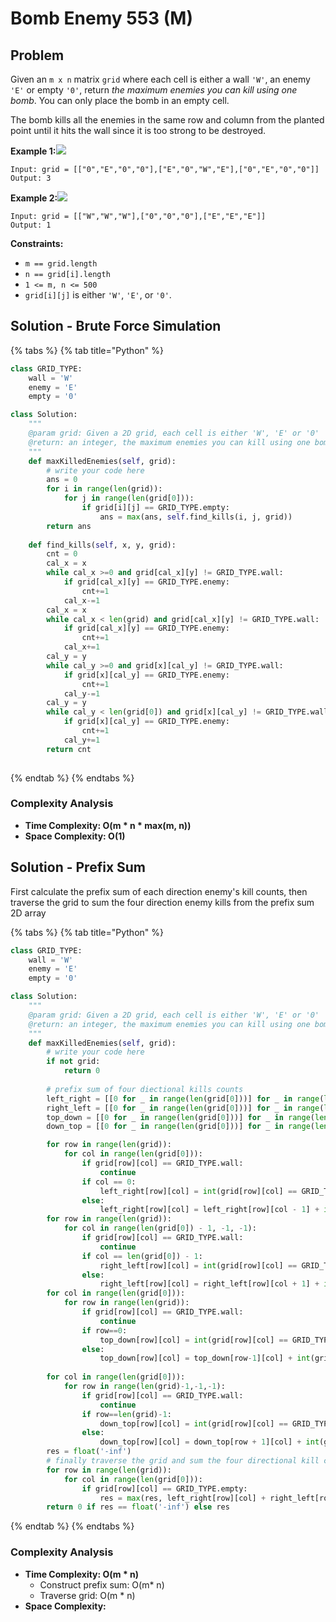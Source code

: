 # Bomb Enemy 553 \(M\)

## Problem

Given an `m x n` matrix `grid` where each cell is either a wall `'W'`, an enemy `'E'` or empty `'0'`, return _the maximum enemies you can kill using one bomb_. You can only place the bomb in an empty cell.

The bomb kills all the enemies in the same row and column from the planted point until it hits the wall since it is too strong to be destroyed.

**Example 1:**![](https://assets.leetcode.com/uploads/2021/03/27/bomb1-grid.jpg)

```text
Input: grid = [["0","E","0","0"],["E","0","W","E"],["0","E","0","0"]]
Output: 3
```

**Example 2:**![](https://assets.leetcode.com/uploads/2021/03/27/bomb2-grid.jpg)

```text
Input: grid = [["W","W","W"],["0","0","0"],["E","E","E"]]
Output: 1
```

**Constraints:**

* `m == grid.length`
* `n == grid[i].length`
* `1 <= m, n <= 500`
* `grid[i][j]` is either `'W'`, `'E'`, or `'0'`.

## Solution - Brute Force Simulation

{% tabs %}
{% tab title="Python" %}
```python
class GRID_TYPE:
    wall = 'W'
    enemy = 'E'
    empty = '0'

class Solution:
    """
    @param grid: Given a 2D grid, each cell is either 'W', 'E' or '0'
    @return: an integer, the maximum enemies you can kill using one bomb
    """
    def maxKilledEnemies(self, grid):
        # write your code here
        ans = 0
        for i in range(len(grid)):
            for j in range(len(grid[0])):
                if grid[i][j] == GRID_TYPE.empty:
                    ans = max(ans, self.find_kills(i, j, grid))
        return ans
    
    def find_kills(self, x, y, grid):
        cnt = 0
        cal_x = x
        while cal_x >=0 and grid[cal_x][y] != GRID_TYPE.wall:
            if grid[cal_x][y] == GRID_TYPE.enemy:
                cnt+=1
            cal_x-=1
        cal_x = x
        while cal_x < len(grid) and grid[cal_x][y] != GRID_TYPE.wall:
            if grid[cal_x][y] == GRID_TYPE.enemy:
                cnt+=1
            cal_x+=1
        cal_y = y
        while cal_y >=0 and grid[x][cal_y] != GRID_TYPE.wall:
            if grid[x][cal_y] == GRID_TYPE.enemy:
                cnt+=1
            cal_y-=1
        cal_y = y
        while cal_y < len(grid[0]) and grid[x][cal_y] != GRID_TYPE.wall:
            if grid[x][cal_y] == GRID_TYPE.enemy:
                cnt+=1
            cal_y+=1
        return cnt
            
```
{% endtab %}
{% endtabs %}

### Complexity Analysis

* **Time Complexity: O\(m \* n \* max\(m, n\)\)**
* **Space Complexity: O\(1\)**

## Solution - Prefix Sum

First calculate the prefix sum of each direction enemy's kill counts, then traverse the grid to sum the four direction enemy kills from the prefix sum 2D array

{% tabs %}
{% tab title="Python" %}
```python
class GRID_TYPE:
    wall = 'W'
    enemy = 'E'
    empty = '0'

class Solution:
    """
    @param grid: Given a 2D grid, each cell is either 'W', 'E' or '0'
    @return: an integer, the maximum enemies you can kill using one bomb
    """
    def maxKilledEnemies(self, grid):
        # write your code here
        if not grid:
            return 0
        
        # prefix sum of four diectional kills counts 
        left_right = [[0 for _ in range(len(grid[0]))] for _ in range(len(grid))]
        right_left = [[0 for _ in range(len(grid[0]))] for _ in range(len(grid))]
        top_down = [[0 for _ in range(len(grid[0]))] for _ in range(len(grid))]
        down_top = [[0 for _ in range(len(grid[0]))] for _ in range(len(grid))]

        for row in range(len(grid)):
            for col in range(len(grid[0])):
                if grid[row][col] == GRID_TYPE.wall:
                    continue
                if col == 0:
                    left_right[row][col] = int(grid[row][col] == GRID_TYPE.enemy)
                else:
                    left_right[row][col] = left_right[row][col - 1] + int(grid[row][col] == GRID_TYPE.enemy)
        for row in range(len(grid)):
            for col in range(len(grid[0]) - 1, -1, -1):
                if grid[row][col] == GRID_TYPE.wall:
                    continue
                if col == len(grid[0]) - 1:
                    right_left[row][col] = int(grid[row][col] == GRID_TYPE.enemy)
                else:
                    right_left[row][col] = right_left[row][col + 1] + int(grid[row][col] == GRID_TYPE.enemy)
        for col in range(len(grid[0])):
            for row in range(len(grid)):
                if grid[row][col] == GRID_TYPE.wall:
                    continue
                if row==0:
                    top_down[row][col] = int(grid[row][col] == GRID_TYPE.enemy)
                else:
                    top_down[row][col] = top_down[row-1][col] + int(grid[row][col] == GRID_TYPE.enemy)
        
        for col in range(len(grid[0])):
            for row in range(len(grid)-1,-1,-1):
                if grid[row][col] == GRID_TYPE.wall:
                    continue
                if row==len(grid)-1:
                    down_top[row][col] = int(grid[row][col] == GRID_TYPE.enemy)
                else:
                    down_top[row][col] = down_top[row + 1][col] + int(grid[row][col] == GRID_TYPE.enemy)
        res = float('-inf')
        # finally traverse the grid and sum the four directional kill counts, and pick the maximum answer
        for row in range(len(grid)):
            for col in range(len(grid[0])):
                if grid[row][col] == GRID_TYPE.empty:
                    res = max(res, left_right[row][col] + right_left[row][col] + top_down[row][col] + down_top[row][col])
        return 0 if res == float('-inf') else res
```
{% endtab %}
{% endtabs %}

### Complexity Analysis

* **Time Complexity: O\(m \* n\)**
  * Construct prefix sum: O\(m\* n\)
  * Traverse grid: O\(m \* n\)
* **Space Complexity:**

